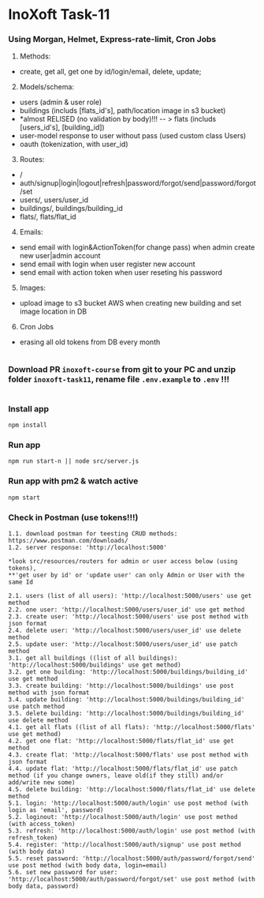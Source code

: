 # InoXoft Task-11

### Using Morgan, Helmet, Express-rate-limit, Cron Jobs

1. Methods: 
- create, get all, get one by id/login/email, delete, update;
2. Models/schema:
- users (admin & user role)
- buildings (includs [flats_id's], path/location image in s3 bucket)
- *almost RELISED (no validation by body)!!! -- > flats (includs [users_id's], [building_id])
- user-model response to user without pass (used custom class Users)
- oauth (tokenization, with user_id)
3. Routes:
- /
- auth/signup|login|logout|refresh|password/forgot/send|password/forgot/set
- users/, users/user_id
- buildings/, buildings/building_id
- flats/, flats/flat_id 
4. Emails:
- send email with login&ActionToken(for change pass) when admin create new user|admin account
- send email with login when user register new account
- send email with action token when user reseting his password
5. Images:
- upload image to s3 bucket AWS when creating new building and set image location in DB
6. Cron Jobs
- erasing all old tokens from DB every month

```

```

### Download PR `inoxoft-course` from git to your PC and unzip folder `inoxoft-task11`, rename file `.env.example` to `.env` !!!

```

```

### Install app
```
npm install
```

### Run app
```
npm run start-n || node src/server.js
```

### Run app with pm2 & watch active
```
npm start
```

### Check in Postman (use tokens!!!)
```
1.1. download postman for teesting CRUD methods: https://www.postman.com/downloads/
1.2. server response: 'http://localhost:5000'

*look src/resources/routers for admin or user access below (using tokens), 
**'get user by id' or 'update user' can only Admin or User with the same Id

2.1. users (list of all users): 'http://localhost:5000/users' use get method  
2.2. one user: 'http://localhost:5000/users/user_id' use get method
2.3. create user: 'http://localhost:5000/users' use post method with json format
2.4. delete user: 'http://localhost:5000/users/user_id' use delete method
2.5. update user: 'http://localhost:5000/users/user_id' use patch method
3.1. get all buildings ((list of all buildings): 'http://localhost:5000/buildings' use get method)
3.2. get one building: 'http://localhost:5000/buildings/building_id' use get method
3.3. create building: 'http://localhost:5000/buildings' use post method with json format
3.4. update building: 'http://localhost:5000/buildings/building_id' use patch method
3.5. delete building: 'http://localhost:5000/buildings/building_id' use delete method
4.1. get all flats ((list of all flats): 'http://localhost:5000/flats' use get method)
4.2. get one flat: 'http://localhost:5000/flats/flat_id' use get method
4.3. create flat: 'http://localhost:5000/flats' use post method with json format
4.4. update flat: 'http://localhost:5000/flats/flat_id' use patch method (if you change owners, leave old(if they still) and/or add/write new some)
4.5. delete building: 'http://localhost:5000/flats/flat_id' use delete method
5.1. login: 'http://localhost:5000/auth/login' use post method (with login as 'email', password)
5.2. loginout: 'http://localhost:5000/auth/login' use post method (with access_token)
5.3. refresh: 'http://localhost:5000/auth/login' use post method (with refresh_token)
5.4. register: 'http://localhost:5000/auth/signup' use post method (with body data)
5.5. reset password: 'http://localhost:5000/auth/password/forgot/send' use post method (with body data, login=email)
5.6. set new password for user: 'http://localhost:5000/auth/password/forgot/set' use post method (with body data, password)
```

